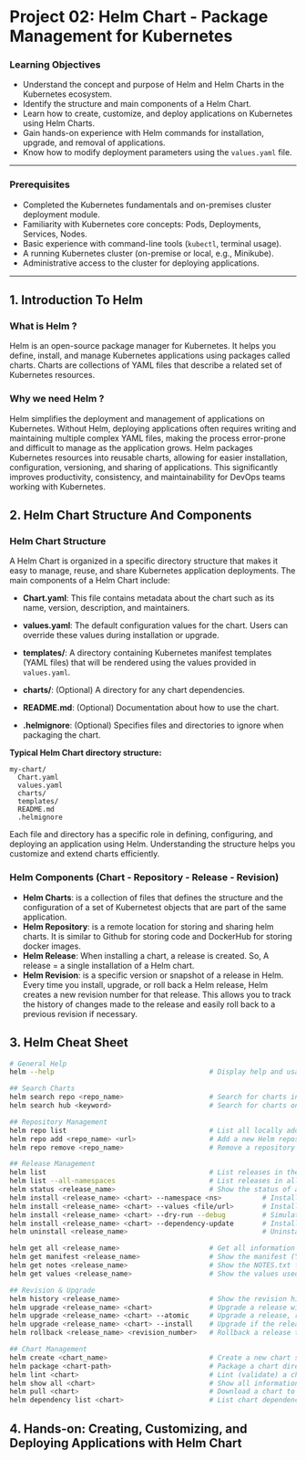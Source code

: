 #  Project 02: Helm Chart - Package Management for Kubernetes

### Learning Objectives
- Understand the concept and purpose of Helm and Helm Charts in the Kubernetes ecosystem.
- Identify the structure and main components of a Helm Chart.
- Learn how to create, customize, and deploy applications on Kubernetes using Helm Charts.
- Gain hands-on experience with Helm commands for installation, upgrade, and removal of applications.
- Know how to modify deployment parameters using the `values.yaml` file.

---

### Prerequisites
- Completed the Kubernetes fundamentals and on-premises cluster deployment module.
- Familiarity with Kubernetes core concepts: Pods, Deployments, Services, Nodes.
- Basic experience with command-line tools (`kubectl`, terminal usage).
- A running Kubernetes cluster (on-premise or local, e.g., Minikube).
- Administrative access to the cluster for deploying applications.

---

## 1. Introduction To Helm 

### What is Helm ?
Helm is an open-source package manager for Kubernetes. It helps you define, install, and manage Kubernetes applications using packages called charts. Charts are collections of YAML files that describe a related set of Kubernetes resources.

### Why we need Helm ?
Helm simplifies the deployment and management of applications on Kubernetes. Without Helm, deploying applications often requires writing and maintaining multiple complex YAML files, making the process error-prone and difficult to manage as the application grows. Helm packages Kubernetes resources into reusable charts, allowing for easier installation, configuration, versioning, and sharing of applications. This significantly improves productivity, consistency, and maintainability for DevOps teams working with Kubernetes.

## 2. Helm Chart Structure And Components

### Helm Chart Structure 

A Helm Chart is organized in a specific directory structure that makes it easy to manage, reuse, and share Kubernetes application deployments. The main components of a Helm Chart include:

- **Chart.yaml**: This file contains metadata about the chart such as its name, version, description, and maintainers.

- **values.yaml**: The default configuration values for the chart. Users can override these values during installation or upgrade.

- **templates/**: A directory containing Kubernetes manifest templates (YAML files) that will be rendered using the values provided in `values.yaml`.

- **charts/**: (Optional) A directory for any chart dependencies.

- **README.md**: (Optional) Documentation about how to use the chart.

- **.helmignore**: (Optional) Specifies files and directories to ignore when packaging the chart.

**Typical Helm Chart directory structure:**
```
my-chart/
  Chart.yaml
  values.yaml
  charts/
  templates/
  README.md
  .helmignore
```
Each file and directory has a specific role in defining, configuring, and deploying an application using Helm. Understanding the structure helps you customize and extend charts efficiently.

### Helm Components (Chart - Repository - Release - Revision)

- **Helm Charts**: is a collection of files that defines the structure and the configuration of a set of Kubernetest objects that are part of the same application. 
- **Helm Repository**: is a remote location for storing and sharing helm charts. It is similar to Github for storing code and DockerHub for storing docker images.
- **Helm Release**: When installing a chart, a release is created. So, A release = a single installation of a Helm chart.
- **Helm Revision**: is a specific version or snapshot of a release in Helm. Every time you install, upgrade, or roll back a Helm release, Helm creates a new revision number for that release. This allows you to track the history of changes made to the release and easily roll back to a previous revision if necessary. 

## 3. Helm Cheat Sheet
```bash
# General Help
helm --help                                      # Display help and usage for Helm commands

## Search Charts
helm search repo <repo_name>                     # Search for charts in locally added repositories
helm search hub <keyword>                        # Search for charts on Artifact Hub (all public repositories)

## Repository Management
helm repo list                                   # List all locally added Helm repositories
helm repo add <repo_name> <url>                  # Add a new Helm repository
helm repo remove <repo_name>                     # Remove a repository from local configuration

## Release Management
helm list                                        # List releases in the current namespace
helm list --all-namespaces                       # List releases in all namespaces
helm status <release_name>                       # Show the status of a release
helm install <release_name> <chart> --namespace <ns>          # Install a chart into a specified namespace
helm install <release_name> <chart> --values <file/url>       # Install a chart with custom values
helm install <release_name> <chart> --dry-run --debug         # Simulate an install and show output (no resources created)
helm install <release_name> <chart> --dependency-update       # Install and update chart dependencies automatically
helm uninstall <release_name>                                 # Uninstall (delete) a release

helm get all <release_name>                      # Get all information about a release
helm get manifest <release_name>                 # Show the manifest (YAML) of a release
helm get notes <release_name>                    # Show the NOTES.txt for a release (usage instructions)
helm get values <release_name>                   # Show the values used to deploy a release

## Revision & Upgrade
helm history <release_name>                      # Show the revision history for a release
helm upgrade <release_name> <chart>              # Upgrade a release with a new chart or values
helm upgrade <release_name> <chart> --atomic     # Upgrade a release, rolling back on failure
helm upgrade <release_name> <chart> --install    # Upgrade if the release exists, or install if not
helm rollback <release_name> <revision_number>   # Rollback a release to a previous revision

## Chart Management
helm create <chart_name>                         # Create a new chart scaffold
helm package <chart-path>                        # Package a chart directory into a .tgz archive
helm lint <chart>                                # Lint (validate) a chart for errors
helm show all <chart>                            # Show all information about a chart
helm pull <chart>                                # Download a chart to local storage
helm dependency list <chart>                     # List chart dependencies
```

## 4. Hands-on: Creating, Customizing, and Deploying Applications with Helm Chart

